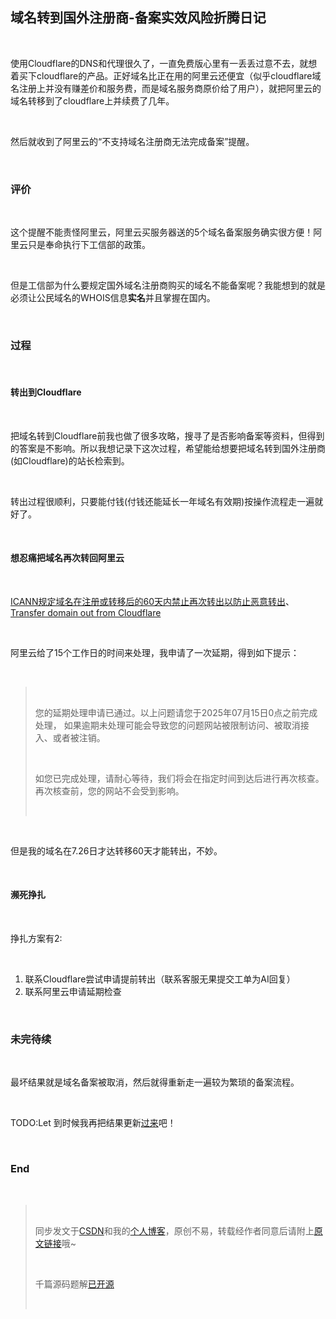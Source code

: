 <h2><a id="_1"></a>域名转到国外注册商-备案实效风险折腾日记</h2> <br><p>使用Cloudflare的DNS和代理很久了，一直免费版心里有一丢丢过意不去，就想着买下cloudflare的产品。正好域名比正在用的阿里云还便宜（似乎cloudflare域名注册上并没有赚差价和服务费，而是域名服务商原价给了用户），就把阿里云的域名转移到了cloudflare上并续费了几年。</p> <br><p>然后就收到了阿里云的“不支持域名注册商无法完成备案”提醒。</p> <br><h3><a id="_7"></a>评价</h3> <br><p>这个提醒不能责怪阿里云，阿里云买服务器送的5个域名备案服务确实很方便！阿里云只是奉命执行下工信部的政策。</p> <br><p>但是工信部为什么要规定国外域名注册商购买的域名不能备案呢？我能想到的就是必须让公民域名的WHOIS信息<strong>实名</strong>并且掌握在国内。</p> <br><h3><a id="_13"></a>过程</h3> <br><h4><a id="Cloudflare_15"></a>转出到Cloudflare</h4> <br><p>把域名转到Cloudflare前我也做了很多攻略，搜寻了是否影响备案等资料，但得到的答案是不影响。所以我想记录下这次过程，希望能给想要把域名转到国外注册商(如Cloudflare)的站长检索到。</p> <br><p>转出过程很顺利，只要能付钱(付钱还能延长一年域名有效期)按操作流程走一遍就好了。</p> <br><h4><a id="_21"></a>想忍痛把域名再次转回阿里云</h4> <br><p><a href="https://www.icann.org/resources/pages/about-transfer-policy-2017-10-19-zh" rel="nofollow">ICANN规定域名在注册或转移后的60天内禁止再次转出以防止恶意转出</a>、<a href="https://developers.cloudflare.com/registrar/account-options/transfer-out-from-cloudflare/" rel="nofollow">Transfer domain out from Cloudflare</a></p> <br><p>阿里云给了15个工作日的时间来处理，我申请了一次延期，得到如下提示：</p> <br><blockquote> <br> <p>您的延期处理申请已通过。以上问题请您于2025年07月15日0点之前完成处理， 如果逾期未处理可能会导致您的问题网站被限制访问、被取消接入、或者被注销。</p> <br> <p>如您已完成处理，请耐心等待，我们将会在指定时间到达后进行再次核查。再次核查前，您的网站不会受到影响。</p> <br></blockquote> <br><p>但是我的域名在7.26日才达转移60天才能转出，不妙。</p> <br><h4><a id="_33"></a>濒死挣扎</h4> <br><p>挣扎方案有2:</p> <br><ol><li>联系Cloudflare尝试申请提前转出（联系客服无果提交工单为AI回复）</li><li>联系阿里云申请延期检查</li></ol> <br><h3><a id="_40"></a>未完待续</h3> <br><p>最坏结果就是域名备案被取消，然后就得重新走一遍较为繁琐的备案流程。</p> <br><p>TODO:Let 到时候我再把结果更新<a href="https://blog.letmefly.xyz/2025/06/23/Other-Server-BeiAnXiaoTuCao/" rel="nofollow">过来</a>吧！</p> <br><h3><a id="End_46"></a>End</h3> <br><blockquote> <br> <p>同步发文于<a href="https://letmefly.blog.csdn.net/article/details/148844350" rel="nofollow">CSDN</a>和我的<a href="https://blog.letmefly.xyz/" rel="nofollow">个人博客</a>，原创不易，转载经作者同意后请附上<a href="https://blog.letmefly.xyz/2025/06/23/Other-Server-BeiAnXiaoTuCao/" rel="nofollow">原文链接</a>哦~</p> <br> <p>千篇源码题解<a href="https://github.com/LetMeFly666/LeetCode">已开源</a></p> <br></blockquote>
